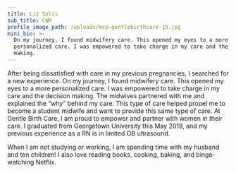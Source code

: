 ```yaml
---
title: Liz Solis
sub_title: CNM
profile_image_path: /uploads/mcp-gentlebirthcare-15.jpg
mini_bio: >-
  On my journey, I found midwifery care. This opened my eyes to a more
  personalized care. I was empowered to take charge in my care and the decision
  making.
---
```


After being dissatisfied with care in my previous pregnancies, I searched for a new experience. On my journey, I found midwifery care. This opened my eyes to a more personalized care. I was empowered to take charge in my care and the decision making. The midwives partnered with me and explained the “why” behind my care. This type of care helped propel me to become a student midwife and want to provide this same type of care. At Gentle Birth Care, I am proud to empower and partner with women in their care. I graduated from Georgetown University this May 2019, and my previous experience as a RN is in limited OB ultrasound.&nbsp;

When I am not studying or working, I am spending time with my husband and ten children\! I also love reading books, cooking, baking, and binge-watching Netflix.